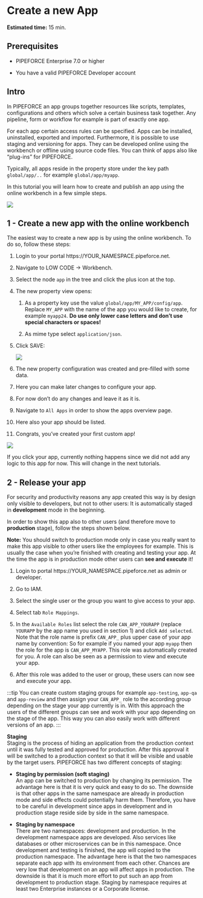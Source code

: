 # Create a new App

**Estimated time:** 15 min.

## Prerequisites

*   PIPEFORCE Enterprise 7.0 or higher
    
*   You have a valid PIPEFORCE Developer account
    

## Intro

In PIPEFORCE an app groups together resources like scripts, templates, configurations and others which solve a certain business task together. Any pipeline, form or workflow for example is part of exactly one app.

For each app certain access rules can be specified. Apps can be installed, uninstalled, exported and imported. Furthermore, it is possible to use staging and versioning for apps. They can be developed online using the workbench or offline using source code files. You can think of apps also like “plug-ins” for PIPEFORCE.

Typically, all apps reside in the property store under the key path `global/app/..` for example `global/app/myapp`.

In this tutorial you will learn how to create and publish an app using the online workbench in a few simple steps.

![](https://logabit.atlassian.net/wiki/download/attachments/2151284934/grafik-20210720-140552.png?api=v2)

## 1 - Create a new app with the online workbench

The easiest way to create a new app is by using the online workbench. To do so, follow these steps:

1.  Login to your portal https://YOUR\_NAMESPACE.pipeforce.net.
    
2.  Navigate to LOW CODE → Workbench.
    
3.  Select the node `app` in the tree and click the plus icon at the top.
    
4.  The new property view opens:
    
    1.  As a property key use the value `global/app/MY_APP/config/app`. Replace `MY_APP` with the name of the app you would like to create, for example `myapp24`. **Do use only lower case letters and don’t use special characters or spaces!**
        
    2.  As mime type select `application/json`.
        
5.  Click SAVE:  
    
    ![](https://logabit.atlassian.net/wiki/download/attachments/2151284934/grafik-20210720-140519.png?api=v2)
6.  The new property configuration was created and pre-filled with some data.
    
7.  Here you can make later changes to configure your app.
    
8.  For now don’t do any changes and leave it as it is.
    
9.  Navigate to `All Apps` in order to show the apps overview page.
    
10.  Here also your app should be listed.
    
11.  Congrats, you’ve created your first custom app!
    

![](https://logabit.atlassian.net/wiki/download/attachments/2151284934/grafik-20210720-140552.png?api=v2)

If you click your app, currently nothing happens since we did not add any logic to this app for now. This will change in the next tutorials.

## 2 - Release your app

For security and productivity reasons any app created this way is by design only visible to developers, but not to other users: It is automatically staged in **development** mode in the beginning.

In order to show this app also to other users (and therefore move to **production** stage), follow the steps shown below.

**Note:** You should switch to production mode only in case you really want to make this app visible to other users like the employees for example. This is usually the case when you’re finished with creating and testing your app. At the time the app is in production mode other users can **see and execute** it!

1.  Login to portal https://YOUR\_NAMESPACE.pipeforce.net as admin or developer.
    
2.  Go to IAM.
    
3.  Select the single user or the group you want to give access to your app.
    
4.  Select tab `Role Mappings`.
    
5.  In the `Available Roles` list select the role `CAN_APP_YOURAPP` (replace `YOURAPP` by the app name you used in section 1) and click `Add selected`. Note that the role name is prefix `CAN_APP_` plus upper case of your app name by convention: So for example if you named your app `myapp` then the role for the app is `CAN_APP_MYAPP`. This role was automatically created for you. A role can also be seen as a permission to view and execute your app.
    
6.  After this role was added to the user or group, these users can now see and execute your app.
    

:::tip
You can create custom staging groups for example `app-testing`, `app-qa` and `app-review` and then assign your `CAN_APP_` role to the according group depending on the stage your app currently is in. With this approach the users of the different groups can see and work with your app depending on the stage of the app. This way you can also easily work with different versions of an app.
:::


**Staging**  
Staging is the process of hiding an application from the production context until it was fully tested and approved for production. After this approval it will be switched to a production context so that it will be visible and usable by the target users. PIPEFORCE has two different concepts of staging:

*   **Staging by permission (soft staging)**  
    An app can be switched to production by changing its permission. The advantage here is that it is very quick and easy to do so. The downside is that other apps in the same namespace are already in production mode and side effects could potentially harm them. Therefore, you have to be careful in development since apps in development and in production stage reside side by side in the same namespace.
    
*   **Staging by namespace**  
    There are two namespaces: development and production. In the development namespace apps are developed. Also services like databases or other microservices can be in this namespace. Once development and testing is finished, the app will copied to the production namespace. The advantage here is that the two namespaces separate each app with its environment from each other. Chances are very low that development on an app will affect apps in production. The downside is that it is much more effort to put such an app from development to production stage. Staging by namespace requires at least two Enterprise instances or a Corporate license.